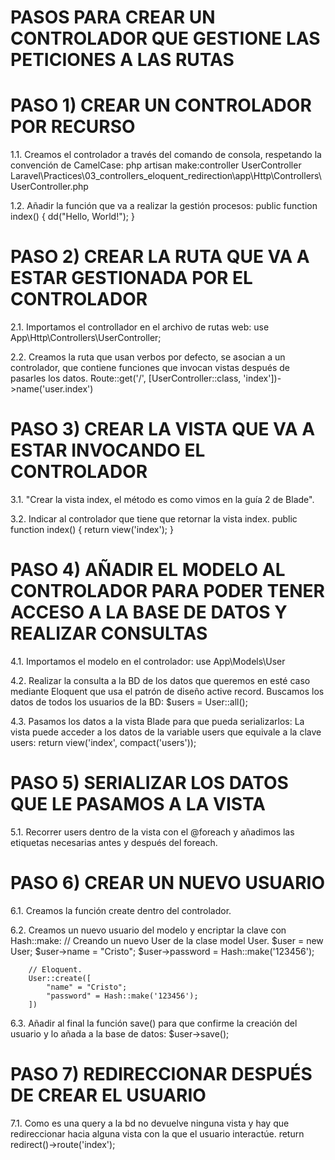 # PASOS PARA CREAR UN CONTROLADOR QUE GESTIONE LAS PETICIONES A LAS RUTAS

# PASO 1) CREAR UN CONTROLADOR POR RECURSO

1.1. Creamos el controlador a través del comando de consola, respetando la convención de CamelCase:
        php artisan make:controller UserController
        Laravel\Practices\03_controllers_eloquent_redirection\app\Http\Controllers\UserController.php

1.2. Añadir la función que va a realizar la gestión procesos:
        public function index() {
            dd("Hello, World!");
        }

# PASO 2) CREAR LA RUTA QUE VA A ESTAR GESTIONADA POR EL CONTROLADOR

2.1. Importamos el controllador en el archivo de rutas web:
        use App\Http\Controllers\UserController;

2.2. Creamos la ruta que usan verbos por defecto, se asocian a un controlador, que contiene funciones que invocan vistas después de pasarles los datos.
        Route::get('/', [UserController::class, 'index'])->name('user.index')

# PASO 3) CREAR LA VISTA QUE VA A ESTAR INVOCANDO EL CONTROLADOR

3.1. "Crear la vista index, el método es como vimos en la guía 2 de Blade".

3.2. Indicar al controlador que tiene que retornar la vista index.
        public function index() {
            return view('index'); 
        }

# PASO 4) AÑADIR EL MODELO AL CONTROLADOR PARA PODER TENER ACCESO A LA BASE DE DATOS Y REALIZAR CONSULTAS

4.1. Importamos el modelo en el controlador:
        use App\Models\User

4.2. Realizar la consulta a la BD de los datos que queremos en esté caso mediante Eloquent que usa el patrón de diseño active record.
        Buscamos los datos de todos los usuarios de la BD: 
            $users = User::all();

4.3. Pasamos los datos a la vista Blade para que pueda serializarlos:
        La vista puede acceder a los datos de la variable users que equivale a la clave users:
            return view('index', compact('users'));

# PASO 5) SERIALIZAR LOS DATOS QUE LE PASAMOS A LA VISTA

5.1. Recorrer users dentro de la vista con el @foreach y añadimos las etiquetas necesarias antes y después del foreach.

# PASO 6) CREAR UN NUEVO USUARIO

6.1. Creamos la función create dentro del controlador.

6.2. Creamos un nuevo usuario del modelo y encriptar la clave con Hash::make:
        // Creando un nuevo User de la clase model User.
        $user = new User;
        $user->name = "Cristo";
        $user->password = Hash::make('123456');

        // Eloquent.
        User::create([
            "name" = "Cristo";
            "password" = Hash::make('123456');
        ])

6.3. Añadir al final la función save() para que confirme la creación del usuario y lo añada a la base de datos:
        $user->save();

# PASO 7) REDIRECCIONAR DESPUÉS DE CREAR EL USUARIO

7.1. Como es una query a la bd no devuelve ninguna vista y hay que redireccionar hacia alguna vista con la que el usuario interactúe.
        return redirect()->route('index');